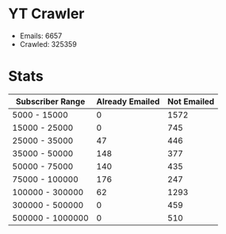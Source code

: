 # YT Crawler
- Emails: 6657
- Crawled: 325359

# Stats
| Subscriber Range  | Already Emailed | Not Emailed |
|-------|-------|-------|
| 5000 - 15000 | 0 | 1572 |
| 15000 - 25000 | 0 | 745 |
| 25000 - 35000 | 47 | 446 |
| 35000 - 50000 | 148 | 377 |
| 50000 - 75000 | 140 | 435 |
| 75000 - 100000 | 176 | 247 |
| 100000 - 300000 | 62 | 1293 |
| 300000 - 500000 | 0 | 459 |
| 500000 - 1000000 | 0 | 510 |
